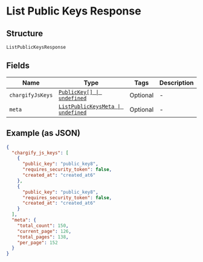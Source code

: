 
# List Public Keys Response

## Structure

`ListPublicKeysResponse`

## Fields

| Name | Type | Tags | Description |
|  --- | --- | --- | --- |
| `chargifyJsKeys` | [`PublicKey[] \| undefined`](../../doc/models/public-key.md) | Optional | - |
| `meta` | [`ListPublicKeysMeta \| undefined`](../../doc/models/list-public-keys-meta.md) | Optional | - |

## Example (as JSON)

```json
{
  "chargify_js_keys": [
    {
      "public_key": "public_key8",
      "requires_security_token": false,
      "created_at": "created_at6"
    },
    {
      "public_key": "public_key8",
      "requires_security_token": false,
      "created_at": "created_at6"
    }
  ],
  "meta": {
    "total_count": 150,
    "current_page": 126,
    "total_pages": 138,
    "per_page": 152
  }
}
```

